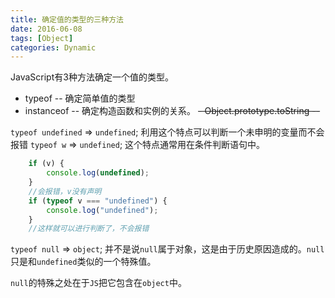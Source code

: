 ```yaml
---
title: 确定值的类型的三种方法
date: 2016-06-08
tags: [Object]
categories: Dynamic
---
```


JavaScript有3种方法确定一个值的类型。
- typeof -- 确定简单值的类型
- instanceof -- 确定构造函数和实例的关系。
~~- Object.prototype.toString --~~

`typeof undefined` => `undefined`;
利用这个特点可以判断一个未申明的变量而不会报错
`typeof w` => `undefined`;
这个特点通常用在条件判断语句中。

```javascript
    if (v) {
        console.log(undefined);
    }
    //会报错，v没有声明
    if (typeof v === "undefined") {
        console.log("undefined");
    }
    //这样就可以进行判断了，不会报错
```

`typeof null` => `object`;
并不是说`null`属于对象，这是由于历史原因造成的。`null`只是和`undefined`类似的一个特殊值。

`null`的特殊之处在于`JS`把它包含在`object`中。
